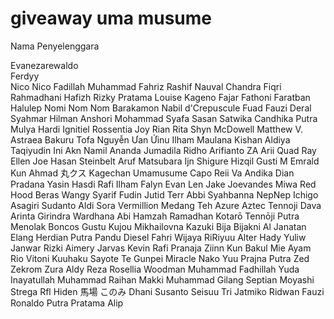# giveaway uma musume
Nama Penyelenggara

Evanezarewaldo <br>
Ferdyy <br>
Nico Nico
Fadillah
Muhammad Fahriz
Rashif
Nauval Chandra
Fiqri Rahmadhani
Hafizh Rizky Pratama
Louise Kageno
Fajar Fathoni
Faratban Halulep
Nomi Nom Nom
Barakamon
Nabil d'Crepuscule
Fuad Fauzi
Deral Syahmar
Hilman Anshori
Mohammad Syafa
Sasan Satwika
Candhika Putra Mulya Hardi
Ignitiel Rossentia
Joy Rian
Rita
Shyn McDowell
Matthew V. Astraea
Bakuru Tofa
Nguyễn Ưan Ứinu
Ilham Maulana
Kishan Aldiya Taqiyudin
Ini Akn
Namil
Ananda Jumadila
Ridho Arifianto
ZA
Arii Quad Ray
Ellen Joe
Hasan Steinbelt
Aruf Matsubara
Ijn Shigure
Hizqil Gusti M
Emrald Kun
Ahmad
丸クス
Kagechan Umamusume Capo
Reii Va
Andika Dian Pradana
Yasin Hasdi
Rafi Ilham
Falyn
Evan Len
Jake Joevandes
Miwa
Red Hood
Beras Wangy
Syarif Fudin
Jutid Terr
Abbi Syahbanna
NepNep
Ichigo Asagiri
Sudanto Aldi
Sora Vermillion
Medang Teh
Azure Aztec
Tennoji Dava
Arinta Girindra Wardhana
Abi Hamzah Ramadhan
Kotarō Tennōji
Putra Menolak Boncos
Gustu
Kujou Mikhailovna Kazuki
Bija Bijakni Al Janatan
Elang Herdian Putra
Pandu Diesel
Fahri Wijaya
RiRiyuu Alter
Hady Yuliw
Janwar Rizki
Aimery Jarvas
Kevin Rafi Pranaja
Ziinn Kun
Bakul Mie Ayam
Rio Vitoni
Kuuhaku
Sayote Te
Gunpei Miracle
Nako
Yuu
Prajna Putra
Zed
Zekrom Zura
Aldy Reza
Rosellia Woodman
Muhammad Fadhillah
Yuda Inayatullah
Muhammad Raihan Makki
Muhammad Gilang Septian
Moyashi
Strega
Rfl Hiden
馬場 このみ
Dhani Susanto
Seisuu
Tri Jatmiko
Ridwan Fauzi
Ronaldo Putra Pratama
Alip
